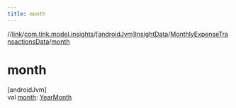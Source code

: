 ```yaml
---
title: month
---
```

//[link](../../../../index.html)/[com.tink.model.insights](../../index.html)/[[androidJvm]InsightData](../index.html)/[MonthlyExpenseTransactionsData](index.html)/[month](month.html)



# month



[androidJvm]\
val [month](month.html): [YearMonth](../../../com.tink.model.time/[android-jvm]-year-month/index.html)




